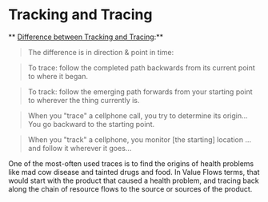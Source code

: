 # Tracking and Tracing

** [Difference between Tracking and Tracing](http://ell.stackexchange.com/questions/34391/difference-between-track-and-trace):**

> The difference is in direction & point in time:

> To trace: follow the completed path backwards from its current point to where it began.

> To track: follow the emerging path forwards from your starting point to wherever the thing currently is.

> When you "trace" a cellphone call, you try to determine its origin... You go backward to the starting point.

> When you "track" a cellphone, you monitor [the starting] location ... and follow it wherever it goes...

One of the most-often used traces is to find the origins of health problems like mad cow disease and tainted drugs and food. In Value Flows terms, that would start with the product that caused a health problem, and tracing back along the chain of resource flows to the source or sources of the product.